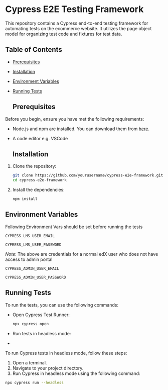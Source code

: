 # Cypress E2E Testing Framework

This repository contains a Cypress end-to-end testing framework for automating tests on the ecommerce website. It utilizes the page object model for organizing test code and fixtures for test data.


## Table of Contents

- [Prerequisites](#prerequisites)
- [Installation](#installation)
- [Environment Variables](#Environment-Variables)
- [Running Tests](#running-tests)


  ## Prerequisites

Before you begin, ensure you have met the following requirements:
- Node.js and npm are installed. You can download them from [here](https://nodejs.org/).
- A code editor e.g. VSCode

  ## Installation

1. Clone the repository:
    ```sh
    git clone https://github.com/yourusername/cypress-e2e-framework.git
    cd cypress-e2e-framework
    ```

2. Install the dependencies:
    ```sh
    npm install
    ```

## Environment Variables

Following Environment Vars should be set before running the tests

`CYPRESS_LMS_USER_EMAIL`

`CYPRESS_LMS_USER_PASSWORD`

_Note_: The above are credentials for a normal edX user who does not have access to admin portal

`CYPRESS_ADMIN_USER_EMAIL`

`CYPRESS_ADMIN_USER_PASSWORD`

## Running Tests

To run the tests, you can use the following commands:

- Open Cypress Test Runner:
    ```sh
    npx cypress open
    ```

- Run tests in headless mode:
- 
To run Cypress tests in headless mode, follow these steps:

1. Open a terminal.
2. Navigate to your project directory.
3. Run Cypress in headless mode using the following command:

```bash
npx cypress run --headless


